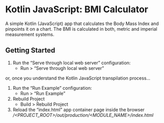 # Kotlin JavaScript: BMI Calculator
A simple Kotlin (JavaScript) app that calculates the Body Mass Index and pinpoints it on a chart.
The BMI is calculated in both, metric and imperial measurement systems.

## Getting Started

1. Run the “Serve through local web server” configuration:
	* Run > “Serve through local web server”

or, once you understand the Kotlin JavaScript transpilation process...

1. Run the “Run Example” configuration:
	* Run > “Run Example”
2. Rebuild Project
	* Build > Rebuild Project
3. Reload the “index.html” app container page inside the browser */<PROJECT_ROOT>/out/production/<MODULE_NAME>/index.html*

